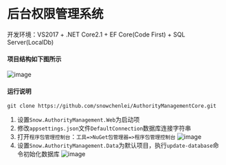 # 后台权限管理系统
开发环境：VS2017 + .NET Core2.1 + EF Core(Code First) + SQL Server(LocalDb)
#### 项目结构如下图所示
![image](/snowchenlei/AuthorityManagementCore/blob/master/docs/zh-cn/images/project-structure.png)
#### 运行说明
```git
git clone https://github.com/snowchenlei/AuthorityManagementCore.git
```
1. 设置`Snow.AuthorityManagement.Web`为启动项
2. 修改`appsettings.json`文件`DefaultConnection`数据库连接字符串
3. 打开`程序包管理控制台`：`工具=>NuGet包管理器=>程序包管理控制台`
![image](/snowchenlei/AuthorityManagementCore/blob/master/docs/zh-cn/images/package-console.png)
4. 设置`Snow.AuthorityManagement.Data`为默认项目，执行`update-database`命令初始化数据库
![image](/snowchenlei/AuthorityManagementCore/blob/master/docs/zh-cn/images/install-database.png)